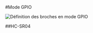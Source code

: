 #Mode GPIO

![Définition des broches en mode GPIO](https://lh4.googleusercontent.com/-RhkhU2OyWl4/VPdLvIYhCRI/AAAAAAAADb0/AgTSIRD6QEQ/w416-h168-no/definition%2Bdes%2Bbroches%28Mode%2BGPIO%29.JPG)


##HC-SR04
